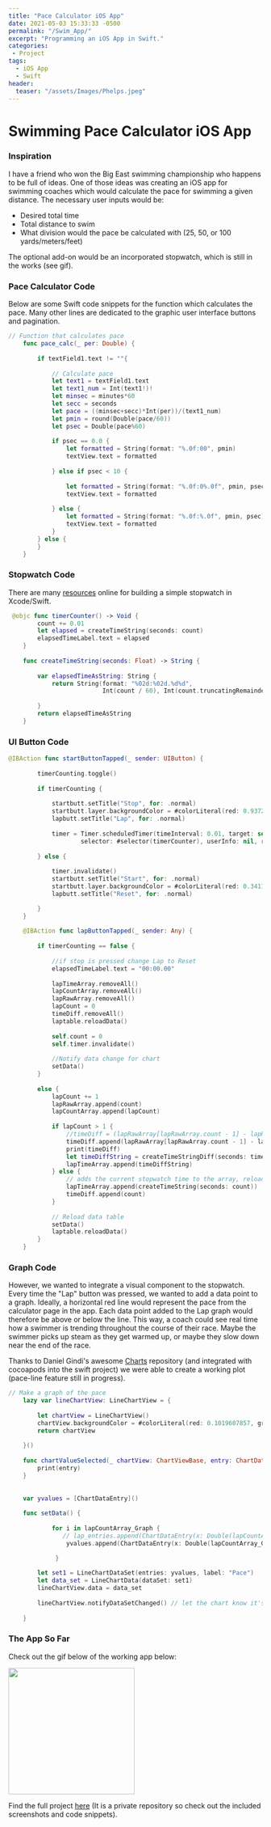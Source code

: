 ```yaml
---
title: "Pace Calculator iOS App"
date: 2021-05-03 15:33:33 -0500
permalink: "/Swim_App/"
excerpt: "Programming an iOS App in Swift."
categories:
 - Project
tags:
  - iOS App
  - Swift
header:
  teaser: "/assets/Images/Phelps.jpeg"
---
```


# Swimming Pace Calculator iOS App
### Inspiration
I have a friend who won the Big East swimming championship who happens to be full of ideas. One of those ideas was creating an iOS app for swimming coaches which would calculate the pace for swimming a given distance. The necessary user inputs would be:

- Desired total time
- Total distance to swim
- What division would the pace be calculated with (25, 50, or 100 yards/meters/feet)

The optional add-on would be an incorporated stopwatch, which is still in the works (see gif). 

### Pace Calculator Code 
Below are some Swift code snippets for the function which calculates the pace. Many other lines are dedicated to the graphic user interface buttons and pagination. 

```swift
// Function that calculates pace
    func pace_calc(_ per: Double) {
        
        if textField1.text != ""{
            
            // Calculate pace
            let text1 = textField1.text
            let text1_num = Int(text1!)!
            let minsec = minutes*60
            let secc = seconds
            let pace = ((minsec+secc)*Int(per))/(text1_num)
            let pmin = round(Double(pace/60))
            let psec = Double(pace%60)
            
            if psec == 0.0 {
                let formatted = String(format: "%.0f:00", pmin)
                textView.text = formatted
                
            } else if psec < 10 {
                
                let formatted = String(format: "%.0f:0%.0f", pmin, psec)
                textView.text = formatted
                
            } else {
                let formatted = String(format: "%.0f:%.0f", pmin, psec)
                textView.text = formatted
            }
        } else {
        }
    }
```

### Stopwatch Code
There are many [resources](https://developer.apple.com/tutorials/swiftui) online for building a simple stopwatch in Xcode/Swift. 

```swift
 @objc func timerCounter() -> Void {
        count += 0.01
        let elapsed = createTimeString(seconds: count)
        elapsedTimeLabel.text = elapsed
    }
    
    func createTimeString(seconds: Float) -> String {
        
        var elapsedTimeAsString: String {
            return String(format: "%02d:%02d.%d%d",
                          Int(count / 60), Int(count.truncatingRemainder(dividingBy: 60)), Int((count * 10).truncatingRemainder(dividingBy: 10)), Int((count * 100).truncatingRemainder(dividingBy: 10)))
            
        }
        return elapsedTimeAsString
    }
```

### UI Button Code

```swift
@IBAction func startButtonTapped(_ sender: UIButton) {
        
        timerCounting.toggle()
        
        if timerCounting {
            
            startbutt.setTitle("Stop", for: .normal)
            startbutt.layer.backgroundColor = #colorLiteral(red: 0.9372549057, green: 0.3490196168, blue: 0.1921568662, alpha: 1)
            lapbutt.setTitle("Lap", for: .normal)
            
            timer = Timer.scheduledTimer(timeInterval: 0.01, target: self,
                    selector: #selector(timerCounter), userInfo: nil, repeats: true)
            
        } else {
            
            timer.invalidate()
            startbutt.setTitle("Start", for: .normal)
            startbutt.layer.backgroundColor = #colorLiteral(red: 0.3411764801, green: 0.6235294342, blue: 0.1686274558, alpha: 1)
            lapbutt.setTitle("Reset", for: .normal)

        }
    }
    
    @IBAction func lapButtonTapped(_ sender: Any) {
        
        if timerCounting == false {
            
            //if stop is pressed change Lap to Reset
            elapsedTimeLabel.text = "00:00.00"
            
            lapTimeArray.removeAll()
            lapCountArray.removeAll()
            lapRawArray.removeAll()
            lapCount = 0
            timeDiff.removeAll()
            laptable.reloadData()
            
            self.count = 0
            self.timer.invalidate()
            
            //Notify data change for chart
            setData()
        }
        
        else {
            lapCount += 1
            lapRawArray.append(count)
            lapCountArray.append(lapCount)
            
            if lapCount > 1 {
                //timeDiff = (lapRawArray[lapRawArray.count - 1] - lapRawArray[lapRawArray.count - 2])
                timeDiff.append(lapRawArray[lapRawArray.count - 1] - lapRawArray[lapRawArray.count - 2])
                print(timeDiff)
                let timeDiffString = createTimeStringDiff(seconds: timeDiff.last!)
                lapTimeArray.append(timeDiffString)
            } else {
                // adds the current stopwatch time to the array, reloads the table for viewing
                lapTimeArray.append(createTimeString(seconds: count))
                timeDiff.append(count)
            }
            
            // Reload data table
            setData()
            laptable.reloadData()
        }
    }
```

### Graph Code
However, we wanted to integrate a visual component to the stopwatch. Every time the "Lap" button was pressed, we wanted to add a data point to a graph. Ideally, a horizontal red line would represent the pace from the calculator page in the app. Each data point added to the Lap graph would therefore be above or below the line. This way, a coach could see real time how a swimmer is trending throughout the course of their race. Maybe the swimmer picks up steam as they get warmed up, or maybe they slow down near the end of the race.

Thanks to Daniel Gindi's awesome [Charts](https://github.com/danielgindi/Charts) repository (and integrated with cocoapods into the swift project) we were able to create a working plot (pace-line feature still in progress).

```swift
// Make a graph of the pace
    lazy var lineChartView: LineChartView = {
                
        let chartView = LineChartView()
        chartView.backgroundColor = #colorLiteral(red: 0.1019607857, green: 0.2784313858, blue: 0.400000006, alpha: 1)
        return chartView
        
    }()
    
    func chartValueSelected(_ chartView: ChartViewBase, entry: ChartDataEntry, highlight: Highlight) {
        print(entry)
    }
    
    
    var yvalues = [ChartDataEntry]()
    
    func setData() {
        
            for i in lapCountArray_Graph {
               // lap_entries.append(ChartDataEntry(x: Double(lapCountArray_Graph[i]), y: Double(lapRawArray_Graph[i])))
                yvalues.append(ChartDataEntry(x: Double(lapCountArray_Graph[i]), y: Double(lapRawArray_Graph[i])))

             }
        
        let set1 = LineChartDataSet(entries: yvalues, label: "Pace")
        let data_set = LineChartData(dataSet: set1)
        lineChartView.data = data_set
        
        lineChartView.notifyDataSetChanged() // let the chart know it's data changed
        
    }
```

### The App So Far
Check out the gif below of the working app below:

<img src="/assets/Video/RPReplay_Final1638339019.gif" width="250" height="auto"/>

Find the full project [here](https://github.com/bji219/PaceCalc) (It is a private repository so check out the included screenshots and code snippets). 

